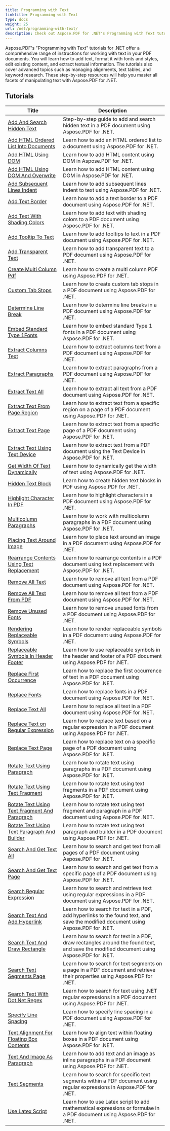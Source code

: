 ```yaml
---
title: Programming with Text
linktitle: Programming with Text
type: docs
weight: 25
url: /net/programming-with-text/
description: Check out Aspose.PDF for .NET's Programming with Text tutorials, which walk you through advanced text manipulation in your PDF documents.
---
```

Aspose.PDF's "Programming with Text" tutorials for .NET offer a comprehensive range of instructions for working with text in your PDF documents. You will learn how to add text, format it with fonts and styles, edit existing content, and extract textual information. The tutorials also cover advanced topics such as managing alignments, text tables, and keyword research. These step-by-step resources will help you master all facets of manipulating text with Aspose.PDF for .NET.

## Tutorials
| Title | Description |
| --- | --- | 
| [Add And Search Hidden Text](./add-and-search-hidden-text/) | Step-by-step guide to add and search hidden text in a PDF document using Aspose.PDF for .NET. |  
| [Add HTML Ordered List Into Documents](./add-html-ordered-list-into-documents/) | Learn how to add an HTML ordered list to a document using Aspose.PDF for .NET. |  
| [Add HTML Using DOM](./add-html-using-dom/) | Learn how to add HTML content using DOM in Aspose.PDF for .NET. |  
| [Add HTML Using DOM And Overwrite](./add-html-using-dom-and-overwrite/) | Learn how to add HTML content using DOM in Aspose.PDF for .NET. |  
| [Add Subsequent Lines Indent](./add-subsequent-lines-indent/) | Learn how to add subsequent lines indent to text using Aspose.PDF for .NET. |  
| [Add Text Border](./add-text-border/) | Learn how to add a text border to a PDF document using Aspose.PDF for .NET. |  
| [Add Text With Shading Colors](./add-text-with-shading-colors/) | Learn how to add text with shading colors to a PDF document using Aspose.PDF for .NET. |  
| [Add Tooltip To Text](./add-tooltip-to-text/) | Learn how to add tooltips to text in a PDF document using Aspose.PDF for .NET. |  
| [Add Transparent Text](./add-transparent-text/) | Learn how to add transparent text to a PDF document using Aspose.PDF for .NET. |  
| [Create Multi Column Pdf](./create-multi-column-pdf/) | Learn how to create a multi column PDF using Aspose.PDF for .NET. |  
| [Custom Tab Stops](./custom-tab-stops/) | Learn how to create custom tab stops in a PDF document using Aspose.PDF for .NET. |  
| [Determine Line Break](./determine-line-break/) | Learn how to determine line breaks in a PDF document using Aspose.PDF for .NET. |  
| [Embed Standard Type 1Fonts](./embed-standard-type-1fonts/) | Learn how to embed standard Type 1 fonts in a PDF document using Aspose.PDF for .NET. |  
| [Extract Columns Text](./extract-columns-text/) | Learn how to extract columns text from a PDF document using Aspose.PDF for .NET. |  
| [Extract Paragraphs](./extract-paragraphs/) | Learn how to extract paragraphs from a PDF document using Aspose.PDF for .NET. |   
| [Extract Text All](./extract-text-all/) |Learn how to extract all text from a PDF document using Aspose.PDF for .NET.|  
| [Extract Text From Page Region](./extract-text-from-page-region/) | Learn how to extract text from a specific region on a page of a PDF document using Aspose.PDF for .NET. |  
| [Extract Text Page](./extract-text-page/) | Learn how to extract text from a specific page of a PDF document using Aspose.PDF for .NET. |  
| [Extract Text Using Text Device](./extract-text-using-text-device/) | Learn how to extract text from a PDF document using the Text Device in Aspose.PDF for .NET. |  
| [Get Width Of Text Dynamically](./get-width-of-text-dynamically/) | Learn how to dynamically get the width of text using Aspose.PDF for .NET. |  
| [Hidden Text Block](./hidden-text-block/) | Learn how to create hidden text blocks in PDF using Aspose.PDF for .NET. |  
| [Highlight Character In PDF](./highlight-character-in-pdf/) | Learn how to highlight characters in a PDF document using Aspose.PDF for .NET. |  
| [Multicolumn Paragraphs](./multicolumn-paragraphs/) | Learn how to work with multicolumn paragraphs in a PDF document using Aspose.PDF for .NET. |  
| [Placing Text Around Image](./placing-text-around-image/) | Learn how to place text around an image in a PDF document using Aspose.PDF for .NET. |  
| [Rearrange Contents Using Text Replacement](./rearrange-contents-using-text-replacement/) | Learn how to rearrange contents in a PDF document using text replacement with Aspose.PDF for .NET. |  
| [Remove All Text](./remove-all-text/) | Learn how to remove all text from a PDF document using Aspose.PDF for .NET. |  
| [Remove All Text From PDF](./remove-all-text-from-pdf/) | Learn how to remove all text from a PDF document using Aspose.PDF for .NET. |  
| [Remove Unused Fonts](./remove-unused-fonts/) | Learn how to remove unused fonts from a PDF document using Aspose.PDF for .NET. |  
| [Rendering Replaceable Symbols](./rendering-replaceable-symbols/) | Learn how to render replaceable symbols in a PDF document using Aspose.PDF for .NET. |  
| [Replaceable Symbols In Header Footer](./replaceable-symbols-in-header-footer/) | Learn how to use replaceable symbols in the header and footer of a PDF document using Aspose.PDF for .NET. |  
| [Replace First Occurrence](./replace-first-occurrence/) | Learn how to replace the first occurrence of text in a PDF document using Aspose.PDF for .NET. |  
| [Replace Fonts](./replace-fonts/) | Learn how to replace fonts in a PDF document using Aspose.PDF for .NET. |  
| [Replace Text All](./replace-text-all/) | Learn how to replace all text in a PDF document using Aspose.PDF for .NET. |  
| [Replace Text on Regular Expression](./replace-text-on-regular-expression/) | Learn how to replace text based on a regular expression in a PDF document using Aspose.PDF for .NET. |  
| [Replace Text Page](./replace-text-page/) | Learn how to replace text on a specific page of a PDF document using Aspose.PDF for .NET. |  
| [Rotate Text Using Paragraph](./rotate-text-using-paragraph/) | Learn how to rotate text using paragraphs in a PDF document using Aspose.PDF for .NET. |  
| [Rotate Text Using Text Fragment](./rotate-text-using-text-fragment/) | Learn how to rotate text using text fragments in a PDF document using Aspose.PDF for .NET. |  
| [Rotate Text Using Text Fragment And Paragraph](./rotate-text-using-text-fragment-and-paragraph/) | Learn how to rotate text using text fragment and paragraph in a PDF document using Aspose.PDF for .NET. |  
| [Rotate Text Using Text Paragraph And Builder](./rotate-text-using-text-paragraph-and-builder/) | Learn how to rotate text using text paragraph and builder in a PDF document using Aspose.PDF for .NET. |  
| [Search And Get Text All](./search-and-get-text-all/) | Learn how to search and get text from all pages of a PDF document using Aspose.PDF for .NET. |  
| [Search And Get Text Page](./search-and-get-text-page/) | Learn how to search and get text from a specific page of a PDF document using Aspose.PDF for .NET. |  
| [Search Regular Expression](./search-regular-expression/) | Learn how to search and retrieve text using regular expressions in a PDF document using Aspose.PDF for .NET. |  
| [Search Text And Add Hyperlink](./search-text-and-add-hyperlink/) | Learn how to search for text in a PDF, add hyperlinks to the found text, and save the modified document using Aspose.PDF for .NET. |  
| [Search Text And Draw Rectangle](./search-text-and-draw-rectangle/) | Learn how to search for text in a PDF, draw rectangles around the found text, and save the modified document using Aspose.PDF for .NET. |  
| [Search Text Segments Page](./search-text-segments-page/) | Learn how to search for text segments on a page in a PDF document and retrieve their properties using Aspose.PDF for .NET. |  
| [Search Text With Dot Net Regex](./search-text-with-dot-net-regex/) | Learn how to search for text using .NET regular expressions in a PDF document using Aspose.PDF for .NET. |   
| [Specify Line Spacing](./specify-line-spacing/) | Learn how to specify line spacing in a PDF document using Aspose.PDF for .NET. |  
| [Text Alignment For Floating Box Contents](./text-alignment-for-floating-box-contents/) | Learn how to align text within floating boxes in a PDF document using Aspose.PDF for .NET. |  
| [Text And Image As Paragraph](./text-and-image-as-paragraph/) | Learn how to add text and an image as inline paragraphs in a PDF document using Aspose.PDF for .NET. |  
| [Text Segments](./text-segments/) | Learn how to search for specific text segments within a PDF document using regular expressions in Aspose.PDF for .NET. |  
| [Use Latex Script](./use-latex-script/) | Learn how to use Latex script to add mathematical expressions or formulae in a PDF document using Aspose.PDF for .NET. |  
